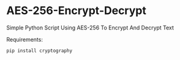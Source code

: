# AES-256-Encrypt-Decrypt
Simple Python Script Using AES-256 To Encrypt And Decrypt Text

Requirements:

`pip install cryptography`
